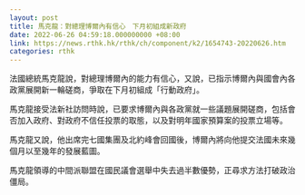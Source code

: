 ```yaml
---
layout: post
title: 馬克龍：對總理博爾內有信心　下月初組成新政府
date: 2022-06-26 04:59:18.000000000 +08:00
link: https://news.rthk.hk/rthk/ch/component/k2/1654743-20220626.htm
categories: rthk
---
```


法國總統馬克龍說，對總理博爾內的能力有信心，又說，已指示博爾內與國會內各政黨展開新一輪磋商，爭取在下月初組成「行動政府」。

馬克龍接受法新社訪問時說，已要求博爾內與各政黨就一些議題展開磋商，包括會否加入政府、對政府不信任投票的取態，以及對明年國家預算案的投票立場等。

馬克龍又說，他出席完七國集團及北約峰會回國後，博爾內將向他提交法國未來幾個月以至幾年的發展藍圖。

馬克龍領導的中間派聯盟在國民議會選舉中失去過半數優勢，正尋求方法打破政治僵局。
